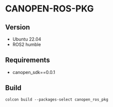 # CANOPEN-ROS-PKG

## Version
- Ubuntu 22.04
- ROS2 humble

## Requirements
- canopen_sdk==0.0.1

## Build
```
colcon build --packages-select canopen_ros_pkg
```
